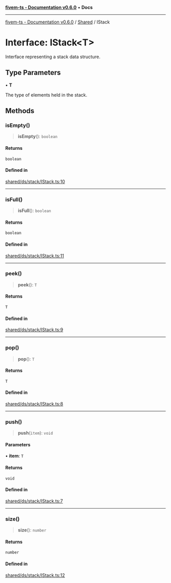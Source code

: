 [**fivem-ts - Documentation v0.6.0**](../../../README.md) • **Docs**

***

[fivem-ts - Documentation v0.6.0](../../../README.md) / [Shared](../README.md) / IStack

# Interface: IStack\<T\>

Interface representing a stack data structure.

## Type Parameters

• **T**

The type of elements held in the stack.

## Methods

### isEmpty()

> **isEmpty**(): `boolean`

#### Returns

`boolean`

#### Defined in

[shared/ds/stack/IStack.ts:10](https://github.com/Purpose-Dev/fivem-ts/blob/main/src/shared/ds/stack/IStack.ts#L10)

***

### isFull()

> **isFull**(): `boolean`

#### Returns

`boolean`

#### Defined in

[shared/ds/stack/IStack.ts:11](https://github.com/Purpose-Dev/fivem-ts/blob/main/src/shared/ds/stack/IStack.ts#L11)

***

### peek()

> **peek**(): `T`

#### Returns

`T`

#### Defined in

[shared/ds/stack/IStack.ts:9](https://github.com/Purpose-Dev/fivem-ts/blob/main/src/shared/ds/stack/IStack.ts#L9)

***

### pop()

> **pop**(): `T`

#### Returns

`T`

#### Defined in

[shared/ds/stack/IStack.ts:8](https://github.com/Purpose-Dev/fivem-ts/blob/main/src/shared/ds/stack/IStack.ts#L8)

***

### push()

> **push**(`item`): `void`

#### Parameters

• **item**: `T`

#### Returns

`void`

#### Defined in

[shared/ds/stack/IStack.ts:7](https://github.com/Purpose-Dev/fivem-ts/blob/main/src/shared/ds/stack/IStack.ts#L7)

***

### size()

> **size**(): `number`

#### Returns

`number`

#### Defined in

[shared/ds/stack/IStack.ts:12](https://github.com/Purpose-Dev/fivem-ts/blob/main/src/shared/ds/stack/IStack.ts#L12)
